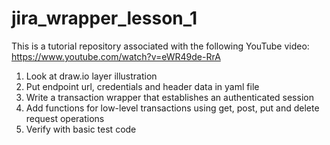 # jira_wrapper_lesson_1
This is a tutorial repository associated with the following YouTube video: https://www.youtube.com/watch?v=eWR49de-RrA

1) Look at draw.io layer illustration
2) Put endpoint url, credentials and header data in yaml file
3) Write a transaction wrapper that establishes an authenticated session
4) Add functions for low-level transactions using get, post, put and delete request operations
5) Verify with basic test code
